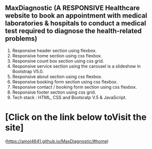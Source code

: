 ## MaxDiagnostic (A RESPONSIVE Healthcare website to book an appointment with medical laboratories & hospitals to conduct a medical test required to diagnose the health-related  problems)
1. Responsive header section using flexbox.
2. Responsive home section using css flexbox.
3. Responsive count box section using css grid.
4. Responsive service section using the carousel is a slideshow in Bootstrap V5.0.
5. Responsive about section using css flexbox.
6. Responsive booking form section using css flexbox.
7. Responsive contact / booking form section using css flexbox. 
8. Responsive footer section using css grid.
9. Tech stack : HTML, CSS and Bootsratp V.5 & JavaScript.
# [Click on the link below toVisit the site]
 (https://amol4641.github.io/MaxDiagnostic/#home)
